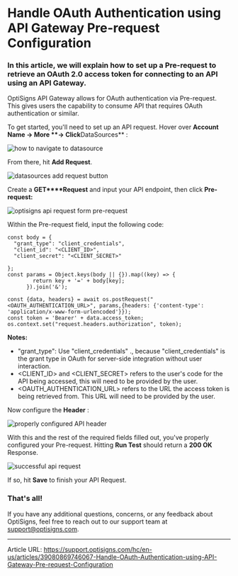# Handle OAuth Authentication using API Gateway Pre-request Configuration

### In this article, we will explain how to set up a Pre-request to retrieve an OAuth 2.0 access token for connecting to an API using an API Gateway.

OptiSigns API Gateway allows for OAuth authentication via Pre-request. This gives users the capability to consume API that requires OAuth authentication or similar.

To get started, you'll need to set up an API request. Hover over **Account Name → More ****→** Click**DataSources** :

![how to navigate to datasource](https://support.optisigns.com/hc/article_attachments/39080869728915)

From there, hit **Add Request**.

![datasources add request button](https://support.optisigns.com/hc/article_attachments/39080900410515)

Create a **GET****Request** and input your API endpoint, then click **Pre-request:**

![optisigns api request form pre-request](https://support.optisigns.com/hc/article_attachments/39080869729555)

Within the Pre-request field, input the following code:
    
    
    const body = {  
      "grant_type": "client_credentials",  
      "client_id": "<CLIENT_ID>",  
      "client_secret": "<CLIENT_SECRET>"  
      
    };  
    const params = Object.keys(body || {}).map((key) => {  
            return key + '=' + body[key];  
          }).join('&');  
      
    const {data, headers} = await os.postRequest("<OAUTH_AUTHENTICATION_URL>", params,{headers: {'content-type': 'application/x-www-form-urlencoded'}});  
    const token = 'Bearer' + data.access_token;  
    os.context.set("request.headers.authorization", token);

**Notes:**

  * "grant_type": Use "client_credentials" ., because "client_credentials" is the grant type in OAuth for server-side integration without user interaction.
  * <CLIENT_ID> and <CLIENT_SECRET> refers to the user's code for the API being accessed, this will need to be provided by the user.
  * <OAUTH_AUTHENTICATION_URL> refers to the URL the access token is being retrieved from. This URL will need to be provided by the user.



Now configure the **Header** :

![properly configured API header](https://support.optisigns.com/hc/article_attachments/39080900411795)

With this and the rest of the required fields filled out, you've properly configured your Pre-request. Hitting **Run Test** should return a **200 OK** Response.

![successful api request](https://support.optisigns.com/hc/article_attachments/39080869736211)

If so, hit **Save** to finish your API Request.

### That's all!

If you have any additional questions, concerns, or any feedback about OptiSigns, feel free to reach out to our support team at [support@optisigns.com](mailto:support@optisigns.com).


---

Article URL: https://support.optisigns.com/hc/en-us/articles/39080869746067-Handle-OAuth-Authentication-using-API-Gateway-Pre-request-Configuration
